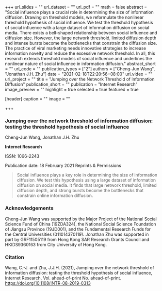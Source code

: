 +++
url_slides = ""
url_dataset = ""
url_pdf = ""
math = false
abstract = "Social influence plays a crucial role in determining the size of information diffusion. Drawing on threshold models, we reformulate the nonlinear threshold hypothesis of social influence. We test the threshold hypothesis of social influence with a large dataset of information diffusion on social media. There exists a bell-shaped relationship between social influence and diffusion size. However, the large network threshold, limited diffusion depth and intense bursts become the bottlenecks that constrain the diffusion size. The practice of viral marketing needs innovative strategies to increase information novelty and reduce the excessive network threshold. In all, this research extends threshold models of social influence and underlines the nonlinear nature of social influence in information diffusion."
abstract_short = ""
url_code = ""
publication_types = ["2"]
authors = ["Cheng-Jun Wang", "Jonathan J.H. Zhu"]
date = "2021-02-18T22:20:56+08:00"
url_video = ""
url_project = ""
title = "Jumping over the Network Threshold of Information Diffusion"
publication_short = ""
publication = "Internet Research"
image_preview = ""
highlight = true
selected = true
featured = true

[header]
  caption = ""
  image = ""

+++

### Jumping over the network threshold of information diffusion: testing the threshold hypothesis of social influence

Cheng-Jun Wang, Jonathan J.H. Zhu

**Internet Research**

ISSN: 1066-2243

Publication date: 18 February 2021 Reprints & Permissions

> Social influence plays a key role in determining the size of information diffusion. We test this hypothesis using a large dataset of information diffusion on social media. It finds that large network threshold, limited diffusion depth, and strong bursts become the bottlenecks that constrain online information diffusion.

### Acknowledgements

Cheng-Jun Wang was supported by the Major Project of the National Social Science Fund of China (19ZDA324), the National Social Science Foundation of Jiangsu Province (19JD001), and the Fundamental Research Funds for the Central Universities (011014370119). Jonathan Zhu was supported in part by GRF11505119 from Hong Kong SAR Research Grants Council and HKIDS9360163 from City University of Hong Kong.

### Citation

Wang, C.-J. and Zhu, J.J.H. (2021), Jumping over the network threshold of information diffusion: testing the threshold hypothesis of social influence, Internet Research, Vol. ahead-of-print No. ahead-of-print. https://doi.org/10.1108/INTR-08-2019-0313
